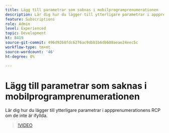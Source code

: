 ```yaml
---
title: Lägg till parametrar som saknas i mobilprogramprenumerationen
description: Lär dig hur du lägger till ytterligare parametrar i appprenumerationens RCP om de inte är ifyllda.
feature: Subscriptions
role: Admin
level: Experienced
topic: Development
kt: 8419
source-git-commit: 496d9268fdc6276ac9dbb1b6db608aeae24eec5c
workflow-type: tm+mt
source-wordcount: '46'
ht-degree: 0%

---
```



# Lägg till parametrar som saknas i mobilprogramprenumerationen

Lär dig hur du lägger till ytterligare parametrar i appprenumerationens RCP om de inte är ifyllda.

>[!VIDEO](https://video.tv.adobe.com/v/335950?quality=12)
